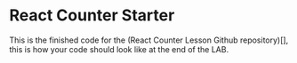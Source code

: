 # React Counter Starter
This is the finished code for the (React Counter Lesson Github repository)[], this is how your code should look like at the end of the LAB. 
